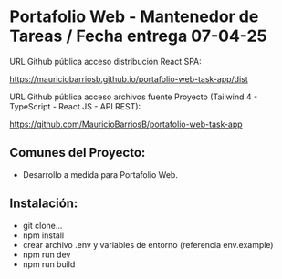 # Portafolio Web - Mantenedor de Tareas / Fecha entrega 07-04-25

URL Github pública acceso distribución React SPA:

https://mauriciobarriosb.github.io/portafolio-web-task-app/dist

URL Github pública acceso archivos fuente Proyecto (Tailwind 4 - TypeScript - React JS - API REST):

https://github.com/MauricioBarriosB/portafolio-web-task-app

## Comunes del Proyecto:

* Desarrollo a medida para Portafolio Web.

## Instalación:

* git clone...
* npm install
* crear archivo .env y variables de entorno (referencia env.example)
* npm run dev
* npm run build